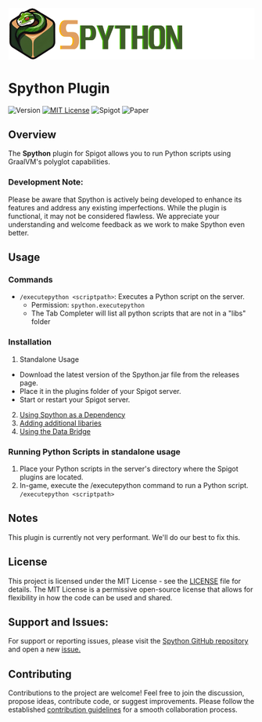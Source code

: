 ![Logo](https://github.com/CptGummiball/Spython/blob/main/logo.png?raw=true)


# Spython Plugin
![Version](https://img.shields.io/badge/v-0.6-blue.svg) [![MIT License](https://img.shields.io/badge/License-MIT-green.svg)](LICENSE) ![Spigot](https://img.shields.io/badge/Spigot-1.20-orange.svg) ![Paper](https://img.shields.io/badge/PaperMC-1.20-34eba4.svg)

## Overview
The **Spython** plugin for Spigot allows you to run Python scripts using GraalVM's polyglot capabilities.
### Development Note:
Please be aware that Spython is actively being developed to enhance its features and address any existing imperfections. While the plugin is functional, it may not be considered flawless. We appreciate your understanding and welcome feedback as we work to make Spython even better.​
## Usage
### Commands
- `/executepython <scriptpath>`: Executes a Python script on the server.
  - Permission: `spython.executepython`
  - The Tab Completer will list all python scripts that are not in a "libs" folder
### Installation
1. Standalone Usage
- Download the latest version of the Spython.jar file from the releases page.
- Place it in the plugins folder of your Spigot server.
- Start or restart your Spigot server.
2. [Using Spython as a Dependency](https://github.com/CptGummiball/Spython/wiki/Using-Spython-as-a-Dependency)
3. [Adding additional libaries](https://github.com/CptGummiball/Spython/wiki/Integrated-Libaries)
4. [Using the Data Bridge](https://github.com/CptGummiball/Spython/wiki/Data-Bridge-(WIP))

### Running Python Scripts in standalone usage
1. Place your Python scripts in the server's directory where the Spigot plugins are located.
2. In-game, execute the /executepython command to run a Python script.
`/executepython <scriptpath>`

## Notes

This plugin is currently not very performant. We'll do our best to fix this.

## License

This project is licensed under the MIT License - see the [LICENSE](LICENSE) file for details. The MIT License is a permissive open-source license that allows for flexibility in how the code can be used and shared.

## Support and Issues:

For support or reporting issues, please visit the [Spython GitHub repository](https://github.com/CptGummiball/Spython/) and open a new [issue.](https://github.com/CptGummiball/Spython/issues)

## Contributing

Contributions to the project are welcome! Feel free to join the discussion, propose ideas, contribute code, or suggest improvements. Please follow the established [contribution guidelines](https://github.com/CptGummiball/Spython/blob/main/.github/CONTRIBUTING.md) for a smooth collaboration process.

